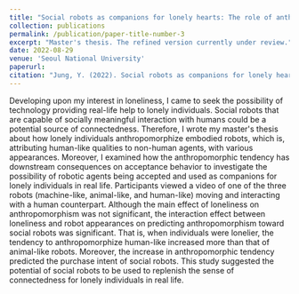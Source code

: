 ```yaml
---
title: "Social robots as companions for lonely hearts: The role of anthropomorphism and robot appearances"
collection: publications
permalink: /publication/paper-title-number-3
excerpt: "Master's thesis. The refined version currently under review."
date: 2022-08-29
venue: 'Seoul National University'
paperurl: 
citation: "Jung, Y. (2022). Social robots as companions for lonely hearts: The role of anthropomorphism and robot appearances [Master's thesis, Seoul National University]."
---
```


Developing upon my interest in loneliness, I came to seek the possibility of technology providing real-life help to lonely individuals. Social robots that are capable of socially meaningful interaction with humans could be a potential source of connectedness. Therefore, I wrote my master's thesis about how lonely individuals anthropomorphize embodied robots, which is, attributing human-like qualities to non-human agents, with various appearances. Moreover, I examined how the anthropomorphic tendency has downstream consequences on acceptance behavior to investigate the possibility of robotic agents being accepted and used as companions for lonely individuals in real life. Participants viewed a video of one of the three robots (machine-like, animal-like, and human-like) moving and interacting with a human counterpart. Although the main effect of loneliness on anthropomorphism was not significant, the interaction effect between loneliness and robot appearances on predicting anthropomorphism toward social robots was significant. That is, when individuals were lonelier, the tendency to anthropomorphize human-like increased more than that of animal-like robots. Moreover, the increase in anthropomorphic tendency predicted the purchase intent of social robots. This study suggested the potential of social robots to be used to replenish the sense of connectedness for lonely individuals in real life.
